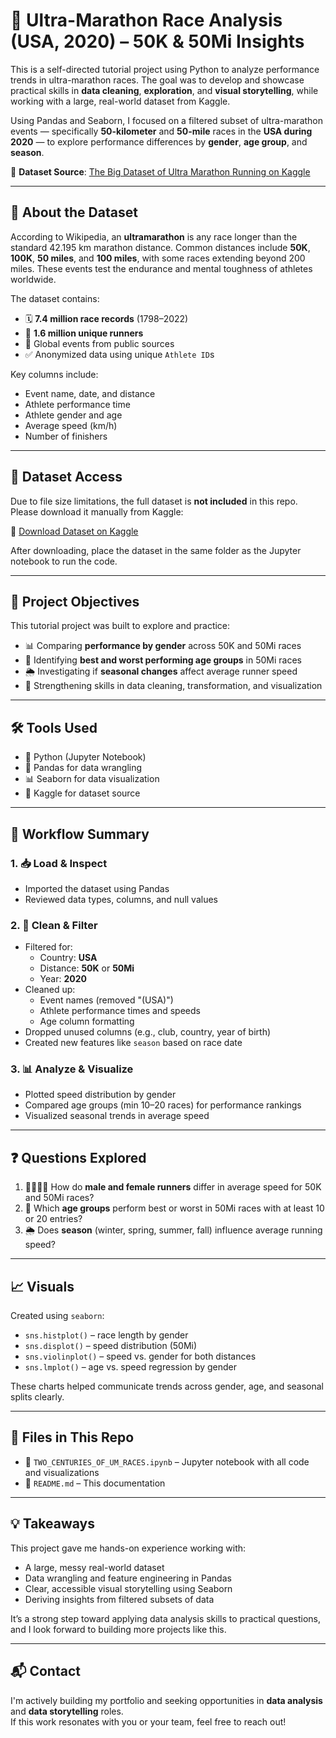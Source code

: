 # 🏃 Ultra-Marathon Race Analysis (USA, 2020) – 50K & 50Mi Insights

This is a self-directed tutorial project using Python to analyze performance trends in ultra-marathon races. The goal was to develop and showcase practical skills in **data cleaning**, **exploration**, and **visual storytelling**, while working with a large, real-world dataset from Kaggle.

Using Pandas and Seaborn, I focused on a filtered subset of ultra-marathon events — specifically **50-kilometer** and **50-mile** races in the **USA during 2020** — to explore performance differences by **gender**, **age group**, and **season**.

🔗 **Dataset Source**: [The Big Dataset of Ultra Marathon Running on Kaggle](https://www.kaggle.com/datasets/aiaiaidavid/the-big-dataset-of-ultra-marathon-running)

---

## 🧠 About the Dataset

According to Wikipedia, an **ultramarathon** is any race longer than the standard 42.195 km marathon distance. Common distances include **50K**, **100K**, **50 miles**, and **100 miles**, with some races extending beyond 200 miles. These events test the endurance and mental toughness of athletes worldwide.

The dataset contains:

- 🗓️ **7.4 million race records** (1798–2022)
- 👟 **1.6 million unique runners**
- 📍 Global events from public sources
- ✅ Anonymized data using unique `Athlete ID`s

Key columns include:

- Event name, date, and distance
- Athlete performance time
- Athlete gender and age
- Average speed (km/h)
- Number of finishers

---

## 📁 Dataset Access

Due to file size limitations, the full dataset is **not included** in this repo.  
Please download it manually from Kaggle:

🔗 [Download Dataset on Kaggle](https://www.kaggle.com/datasets/aiaiaidavid/the-big-dataset-of-ultra-marathon-running)

After downloading, place the dataset in the same folder as the Jupyter notebook to run the code.

---

## 🚀 Project Objectives

This tutorial project was built to explore and practice:

- 📊 Comparing **performance by gender** across 50K and 50Mi races
- 🎯 Identifying **best and worst performing age groups** in 50Mi races
- 🌦️ Investigating if **seasonal changes** affect average runner speed
- 🧹 Strengthening skills in data cleaning, transformation, and visualization

---

## 🛠️ Tools Used

- 🐍 Python (Jupyter Notebook)
- 🧮 Pandas for data wrangling
- 📊 Seaborn for data visualization
- 📁 Kaggle for dataset source

---

## 🔧 Workflow Summary

### 1. 📥 Load & Inspect
- Imported the dataset using Pandas
- Reviewed data types, columns, and null values

### 2. 🧹 Clean & Filter
- Filtered for:
  - Country: **USA**
  - Distance: **50K** or **50Mi**
  - Year: **2020**
- Cleaned up:
  - Event names (removed "(USA)")
  - Athlete performance times and speeds
  - Age column formatting
- Dropped unused columns (e.g., club, country, year of birth)
- Created new features like `season` based on race date

### 3. 📊 Analyze & Visualize
- Plotted speed distribution by gender
- Compared age groups (min 10–20 races) for performance rankings
- Visualized seasonal trends in average speed

---

## ❓ Questions Explored

1. 🧍‍♂️🧍‍♀️ How do **male and female runners** differ in average speed for 50K and 50Mi races?
2. 🎂 Which **age groups** perform best or worst in 50Mi races with at least 10 or 20 entries?
3. 🌦️ Does **season** (winter, spring, summer, fall) influence average running speed?

---

## 📈 Visuals

Created using `seaborn`:

- `sns.histplot()` – race length by gender  
- `sns.displot()` – speed distribution (50Mi)  
- `sns.violinplot()` – speed vs. gender for both distances  
- `sns.lmplot()` – age vs. speed regression by gender  

These charts helped communicate trends across gender, age, and seasonal splits clearly.

---

## 📎 Files in This Repo

- 📘 `TWO_CENTURIES_OF_UM_RACES.ipynb` – Jupyter notebook with all code and visualizations  
- 📝 `README.md` – This documentation

---

## 💡 Takeaways

This project gave me hands-on experience working with:

- A large, messy real-world dataset
- Data wrangling and feature engineering in Pandas
- Clear, accessible visual storytelling using Seaborn
- Deriving insights from filtered subsets of data

It’s a strong step toward applying data analysis skills to practical questions, and I look forward to building more projects like this.

---

## 📬 Contact

I'm actively building my portfolio and seeking opportunities in **data analysis** and **data storytelling** roles.  
If this work resonates with you or your team, feel free to reach out!

